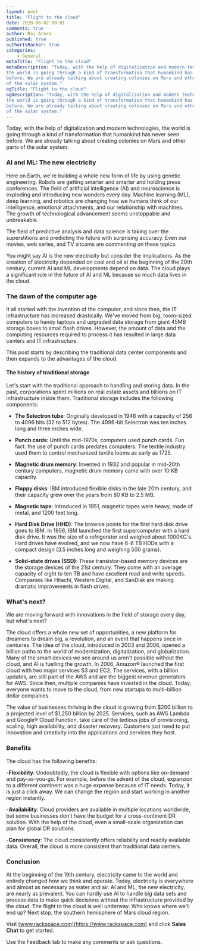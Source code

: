 ```yaml
---
layout: post
title: "Flight to the cloud"
date: 2020-06-02 00:01
comments: true
author: Raj Arora
published: true
authorIsRacker: true
categories:
    - General
metaTitle: "Flight to the cloud"
metaDescription: "Today, with the help of digitalization and modern technologies,
the world is going through a kind of transformation that humankind has never seen
before. We are already talking about creating colonies on Mars and other parts
of the solar system."
ogTitle: "Flight to the cloud"
ogDescription: "Today, with the help of digitalization and modern technologies,
the world is going through a kind of transformation that humankind has never seen
before. We are already talking about creating colonies on Mars and other parts
of the solar system."
---
```


Today, with the help of digitalization and modern technologies, the world is
going through a kind of transformation that humankind has never seen before. We
are already talking about creating colonies on Mars and other parts of the solar
system.

<!-- more -->

### AI and ML: The new electricity

Here on Earth, we're building a whole new form of life by using genetic
engineering. Robots are getting smarter and smarter and holding press conferences.
The field of artificial intelligence (AI) and neuroscience is exploding and
introducing new wonders every day. Machine learning (ML), deep learning, and
robotics are changing how we humans think of our intelligence, emotional
attachments, and our relationship with machines. The growth of technological
advancement seems unstoppable and unbreakable.

The field of predictive analysis and data science is taking over the superstitions
and predicting the future with surprising accuracy. Even our movies, web series,
and TV sitcoms are commenting on these topics.

You might say AI is the new electricity but consider the implications. As the
creation of electricity depended on coal and oil at the beginning of the 20th
century, current AI and ML developments depend on data. The cloud plays a
significant role in the future of AI and ML because so much data lives in the
cloud.

### The dawn of the computer age

It all started with the invention of the computer, and since then, the IT
infrastructure has increased drastically. We've moved from big, room-sized
computers to handy laptops and upgraded data storage from giant 45MB storage
boxes to small flash drives. However, the amount of data and the computing
resources required to process it has resulted in large data centers and IT
infrastructure.

This post starts by describing the traditional data center components and then
expands to the advantages of the cloud.

#### The history of traditional storage

Let's start with the traditional approach to handling and storing data. In the
past, corporations spent millions on real estate assets and billions on IT
infrastructure inside them. Traditional storage includes the following
components:

- **The Selectron tube**: Originally developed in 1946 with a capacity of 256
  to 4096 bits (32 to 512 bytes). The 4096-bit Selectron was ten inches long and
  three inches wide.

- **Punch cards**:  Until the mid-1970s,  computers used punch cards. Fun fact:
  the use of punch cards predates computers. The textile industry used them to
  control mechanized textile looms as early as 1725.

- **Magnetic drum memory**:  Invented in 1932 and popular in mid-20th century
  computers, magnetic drum memory came with over 10 KB capacity.

- **Floppy disks**: IBM introduced flexible disks in the late 20th century, and
  their capacity grew over the years from 80 KB to 2.5 MB.

- **Magnetic tape**:  Introduced in 1951, magnetic tapes were heavy, made of
  metal, and 1200 feet long.

- **Hard Disk Drive (HHD)**:  The brownie points for the first hard disk drive
  goes to IBM. In 1956, IBM launched the first supercomputer with a hard disk
  drive. It was the size of a refrigerator and weighed about 1000KG's. Hard drives
  have evolved, and we now have 6-8 TB HDDs with a compact design (3.5 inches
  long and weighing 500 grams).

- **Solid-state drives (SSD)**: These transistor-based memory devices are the
  storage devices of the 21st  century. They come with an average capacity of
  eight to ten TB and have excellent read and write speeds. Companies like Hitachi,
  Western Digital, and SanDisk are making dramatic improvements in flash drives.

### What's next?

We are moving forward with innovations in the field of storage every day, but
what's next?

The cloud offers a whole new set of opportunities, a new platform for dreamers
to dream big, a revolution, and an event that happens once in centuries. The
idea of the cloud, introduced in 2003 and 2006, opened a billion paths to the
world of modernization, digitalization, and globalization. Many of the smart
devices we see around us aren't possible without the cloud, and AI is fuelling
the growth. In 2006, Amazon&reg; launched the first cloud with two major services
S3 and EC2. The services, with a billion updates, are still part of the AWS and
are the biggest revenue generators for AWS. Since then, multiple companies have
invested in the cloud. Today, everyone wants to move to the cloud, from new
startups to multi-billion dollar companies.

The value of businesses thriving in the cloud is growing from $200 billion to a
projected level of $1,250 billion by 2025.  Services, such as AWS Lambda and
Google&reg; Cloud Function, take care of the tedious jobs of provisioning,
scaling, high availability, and disaster recovery. Customers just need to put
innovation and creativity into the applications and services they host.

### Benefits

The cloud has the following benefits:

-**Flexibility**: Undoubtedly, the cloud is flexible with options like on-demand
and pay-as-you-go. For example, before the advent of the cloud, expansion to a
different continent was a huge expense because of IT needs. Today, it is just a
click away. We can change the region and start working in another region instantly.

-**Availability**:  Cloud providers are available in multiple locations worldwide,
but some businesses don't have the budget for a cross-continent DR solution. With
the help of the cloud, even a small-scale organization can plan for global DR
solutions.

-**Consistency**:  The cloud consistently offers reliability and readily
available data. Overall, the cloud is more consistent than traditional data
centers.

### Conclusion

At the beginning of the 19th century, electricity came to the world and entirely
changed how we think and operate. Today, electricity is everywhere and almost as
necessary as water and air. AI and ML, the new electricity, are nearly as prevalent.
You can hardly use AI to handle big data sets and process data to make quick
decisions without the infrastructure provided by the cloud. The flight to the
cloud is well underway.  Who knows where we'll end up? Next stop, the southern
hemisphere of Mars cloud region.

Visit [www.rackspace.com](https://www.rackspace.com) and click **Sales Chat**
to get started.

Use the Feedback tab to make any comments or ask questions.

